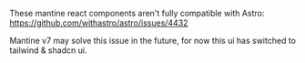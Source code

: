 These mantine react components aren't fully compatible with Astro: https://github.com/withastro/astro/issues/4432

Mantine v7 may solve this issue in the future, for now this ui has switched to tailwind & shadcn ui.